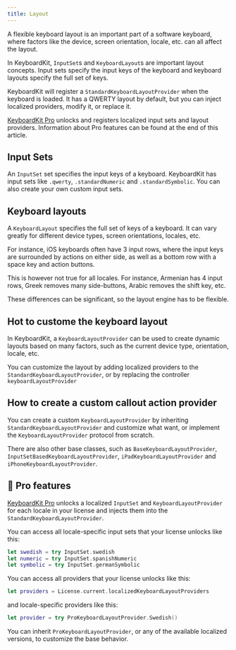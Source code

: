 ```yaml
---
title: Layout
---
```



A flexible keyboard layout is an important part of a software keyboard, where factors like the device, screen orientation, locale, etc. can all affect the layout.

In KeyboardKit, ``InputSet``s and ``KeyboardLayout``s are important layout concepts. Input sets specify the input keys of the keyboard and keyboard layouts specify the full set of keys.

KeyboardKit will register a ``StandardKeyboardLayoutProvider`` when the keyboard is loaded. It has a QWERTY layout by default, but you can inject localized providers, modify it, or replace it.

[KeyboardKit Pro][Pro] unlocks and registers localized input sets and layout providers. Information about Pro features can be found at the end of this article.



## Input Sets

An ``InputSet`` set specifies the input keys of a keyboard. KeyboardKit has input sets like ``.qwerty``, ``.standardNumeric`` and ``.standardSymbolic``. You can also create your own custom input sets.



## Keyboard layouts

A ``KeyboardLayout`` specifies the full set of keys of a keyboard. It can vary greatly for different device types, screen orientations, locales, etc. 

For instance, iOS keyboards often have 3 input rows, where the input keys are surrounded by actions on either side, as well as a bottom row with a space key and action buttons. 

This is however not true for all locales. For instance, Armenian has 4 input rows, Greek removes many side-buttons, Arabic removes the shift key, etc. 

These differences can be significant, so the layout engine has to be flexible. 



## Hot to custome the keyboard layout

In KeyboardKit, a ``KeyboardLayoutProvider`` can be used to create dynamic layouts based on many factors, such as the current device type, orientation, locale, etc. 

You can customize the layout by adding localized providers to the ``StandardKeyboardLayoutProvider``, or by replacing the controller `keyboardLayoutProvider`


## How to create a custom callout action provider

You can create a custom ``KeyboardLayoutProvider`` by inheriting ``StandardKeyboardLayoutProvider`` and customize what want, or implement the ``KeyboardLayoutProvider`` protocol from scratch.

There are also other base classes, such as ``BaseKeyboardLayoutProvider``, ``InputSetBasedKeyboardLayoutProvider``, ``iPadKeyboardLayoutProvider`` and ``iPhoneKeyboardLayoutProvider``.



## 👑 Pro features

[KeyboardKit Pro][Pro] unlocks a localized ``InputSet`` and ``KeyboardLayoutProvider`` for each locale in your license and injects them into the ``StandardKeyboardLayoutProvider``.

You can access all locale-specific input sets that your license unlocks like this:

```swift
let swedish = try InputSet.swedish
let numeric = try InputSet.spanishNumeric
let symbolic = try InputSet.germanSymbolic
```

You can access all providers that your license unlocks like this:

```swift
let providers = License.current.localizedKeyboardLayoutProviders
```

and locale-specific providers like this:

```swift
let provider = try ProKeyboardLayoutProvider.Swedish()
```

You can inherit `ProKeyboardLayoutProvider`, or any of the available localized versions, to customize the base behavior.


[Pro]: /pro   
